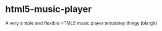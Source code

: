 html5-music-player
==================

A very simple and flexible HTML5 music player templatey thingy (blargh)
